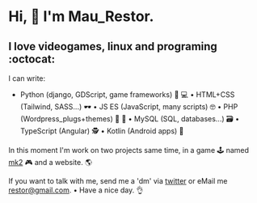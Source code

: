 # Hi, 👋 I'm Mau_Restor.
## I love videogames, linux and programing :octocat:

I can write:
* Python (django, GDScript, game frameworks) 🥃 💻 • HTML+CSS (Tailwind, SASS...) 🕶 • JS ES (JavaScript, many scripts) 🤓 • PHP (Wordpress_plugs+themes) 🍺 🍕 • MySQL (SQL, databases...) 🗃 • TypeScript (Angular) 🕵 • Kotlin (Android apps) 📱

In this moment I'm work on two projects same time, in a game 🕹 named [mk2](https://github.com/maurestor/mk2) 🎮 and a website. 🌎

If you want to talk with me, send me a 'dm' via [twitter](https://twitter.com/mau_restor) or eMail me restor@gmail.com. • Have a nice day. 👌
